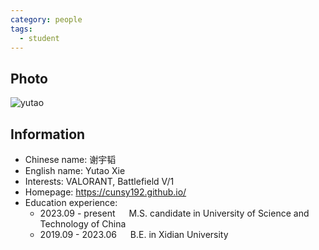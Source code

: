 ```yaml
---
category: people
tags:
  - student
---
```


## Photo

![yutao](https://github.com/ustc-ivclab/ustc-ivclab.github.io/assets/116997215/dec39262-7868-49db-a69e-a9e5fc01fb7f)


## Information

- Chinese name: 谢宇韬
- English name: Yutao Xie
- Interests: VALORANT, Battlefield Ⅴ/1
- Homepage:  https://cunsy192.github.io/
- Education experience:
  - 2023.09 - present   M.S. candidate in University of Science and Technology of China
  - 2019.09 - 2023.06   B.E. in Xidian University